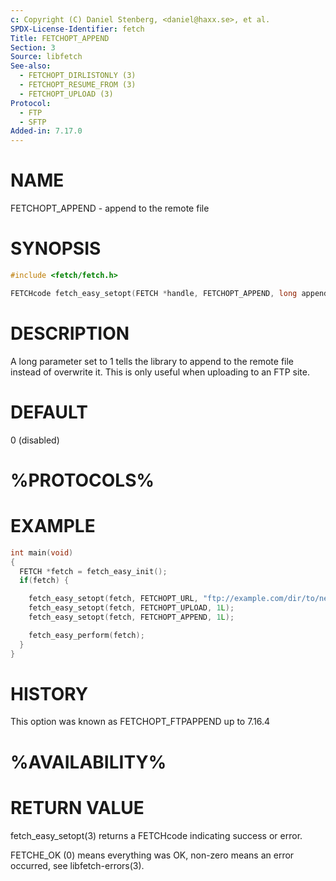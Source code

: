 ```yaml
---
c: Copyright (C) Daniel Stenberg, <daniel@haxx.se>, et al.
SPDX-License-Identifier: fetch
Title: FETCHOPT_APPEND
Section: 3
Source: libfetch
See-also:
  - FETCHOPT_DIRLISTONLY (3)
  - FETCHOPT_RESUME_FROM (3)
  - FETCHOPT_UPLOAD (3)
Protocol:
  - FTP
  - SFTP
Added-in: 7.17.0
---
```


# NAME

FETCHOPT_APPEND - append to the remote file

# SYNOPSIS

~~~c
#include <fetch/fetch.h>

FETCHcode fetch_easy_setopt(FETCH *handle, FETCHOPT_APPEND, long append);
~~~

# DESCRIPTION

A long parameter set to 1 tells the library to append to the remote file
instead of overwrite it. This is only useful when uploading to an FTP site.

# DEFAULT

0 (disabled)

# %PROTOCOLS%

# EXAMPLE

~~~c
int main(void)
{
  FETCH *fetch = fetch_easy_init();
  if(fetch) {

    fetch_easy_setopt(fetch, FETCHOPT_URL, "ftp://example.com/dir/to/newfile");
    fetch_easy_setopt(fetch, FETCHOPT_UPLOAD, 1L);
    fetch_easy_setopt(fetch, FETCHOPT_APPEND, 1L);

    fetch_easy_perform(fetch);
  }
}
~~~

# HISTORY

This option was known as FETCHOPT_FTPAPPEND up to 7.16.4

# %AVAILABILITY%

# RETURN VALUE

fetch_easy_setopt(3) returns a FETCHcode indicating success or error.

FETCHE_OK (0) means everything was OK, non-zero means an error occurred, see
libfetch-errors(3).
